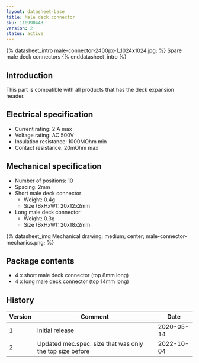 ```yaml
---
layout: datasheet-base
title: Male deck connector
sku: 110990443
version: 2
status: active
---
```


{% datasheet_intro male-connector-2400px-1_1024x1024.jpg; %}
Spare male deck connectors
{% enddatasheet_intro %}

## Introduction

This part is compatible with all products that has the deck expansion header.

## Electrical specification

* Current rating: 2 A max
* Voltage rating: AC 500V
* Insulation resistance: 1000MOhm min
* Contact resistance: 20mOhm max

## Mechanical specification

* Number of positions: 10
* Spacing: 2mm
* Short male deck connector
  * Weight: 0.4g
  * Size (BxHxW): 20x12x2mm
* Long male deck connector
  * Weight: 0.3g
  * Size (BxHxW): 20x18x2mm

{% datasheet_img Mechanical drawing; medium; center; male-connector-mechanics.png; %}

## Package contents

* 4 x short male deck connector (top 8mm long)
* 4 x long male deck connector (top 14mm long)

## History

| Version | Comment | Date |
| ------- | ------- | ---- |
| 1 | Initial release | 2020-05-14 |
| 2 | Updated mec.spec. size that was only the top size before | 2022-10-04 |
